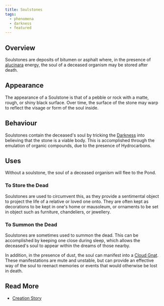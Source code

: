 ```yaml
---
title: Soulstones
tags:
  - phenomena
  - darkness
  - featured
---
```

## Overview
Soulstones are deposits of bitumen or asphalt where, in the presence of [alucinara](phenomena/alucinara.md) energy, the soul of a deceased organism may be stored after death.
## Appearance
The appearance of a Soulstone is that of a pebble or rock with a matte, rough, or shiny black surface. Over time, the surface of the stone may warp to reflect the visage or form of the soul inside.
## Behaviour
Soulstones contain the deceased's soul by tricking the [Darkness](deities/the-darkness.md) into believing that the stone is a viable body. This is accomplished through the emulation of organic compounds, due to the presence of Hydrocarbons.
## Uses
Without a soulstone, the soul of a deceased organism will flee to the Pond.
### To Store the Dead
Soulstones are used to circumvent this, as they provide a sentimental object to project the life of a relative or loved one onto. They are often kept as decorations to be kept in one's home or mausoleum, or ornaments to be set in object such as furniture, chandeliers, or jewellery.
### To Summon the Dead
Soulstones are sometimes used to summon the dead. This can be accomplished by keeping one close during sleep, which allows the deceased's soul to appear within the dreams of those nearby.

In addition, in the presence of dust, the soul can manifest into a [Cloud Gnat](phenomena/cloud-gnats.md). These manifestations are mute and unstable, but can provide an effective way of the soul to reenact memories or events that would otherwise be lost in death.
## Read More
- [Creation Story](lore/creation-story.md)